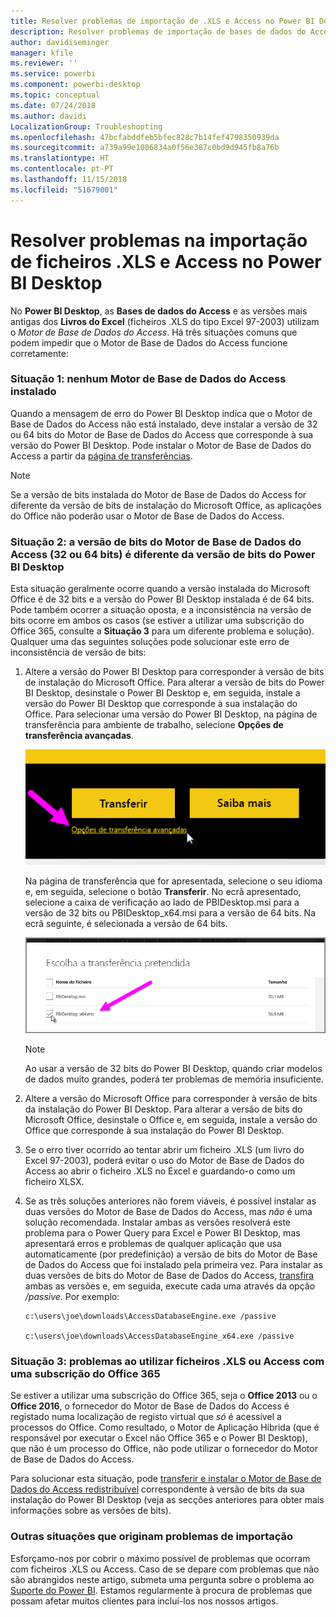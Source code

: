```yaml
---
title: Resolver problemas de importação de .XLS e Access no Power BI Desktop
description: Resolver problemas de importação de bases de dados do Access e folhas de cálculo .XLS no Power BI Desktop e Power Query
author: davidiseminger
manager: kfile
ms.reviewer: ''
ms.service: powerbi
ms.component: powerbi-desktop
ms.topic: conceptual
ms.date: 07/24/2018
ms.author: davidi
LocalizationGroup: Troubleshooting
ms.openlocfilehash: 47bcfabddfeb5bfec828c7b14fef4798350939da
ms.sourcegitcommit: a739a99e1006834a0f56e387c0bd9d945fb8a76b
ms.translationtype: HT
ms.contentlocale: pt-PT
ms.lasthandoff: 11/15/2018
ms.locfileid: "51679001"
---
```

# <a name="resolve-issues-importing-access-and-xls-files-in-power-bi-desktop"></a>Resolver problemas na importação de ficheiros .XLS e Access no Power BI Desktop
No **Power BI Desktop**, as **Bases de dados do Access** e as versões mais antigas dos **Livros do Excel** (ficheiros .XLS do tipo Excel 97-2003) utilizam o *Motor de Base de Dados do Access*. Há três situações comuns que podem impedir que o Motor de Base de Dados do Access funcione corretamente:

### <a name="situation-1-no-access-database-engine-installed"></a>Situação 1: nenhum Motor de Base de Dados do Access instalado
Quando a mensagem de erro do Power BI Desktop indica que o Motor de Base de Dados do Access não está instalado, deve instalar a versão de 32 ou 64 bits do Motor de Base de Dados do Access que corresponde à sua versão do Power BI Desktop. Pode instalar o Motor de Base de Dados do Access a partir da [página de transferências](http://www.microsoft.com/download/details.aspx?id=13255).

>[!NOTE]
>Se a versão de bits instalada do Motor de Base de Dados do Access for diferente da versão de bits de instalação do Microsoft Office, as aplicações do Office não poderão usar o Motor de Base de Dados do Access.

### <a name="situation-2-the-access-database-engine-bit-version-32-bit-or-64-bit-is-different-from-your-power-bi-desktop-bit-version"></a>Situação 2: a versão de bits do Motor de Base de Dados do Access (32 ou 64 bits) é diferente da versão de bits do Power BI Desktop
Esta situação geralmente ocorre quando a versão instalada do Microsoft Office é de 32 bits e a versão do Power BI Desktop instalada é de 64 bits. Pode também ocorrer a situação oposta, e a inconsistência na versão de bits ocorre em ambos os casos (se estiver a utilizar uma subscrição do Office 365, consulte a **Situação 3** para um diferente problema e solução). Qualquer uma das seguintes soluções pode solucionar este erro de inconsistência de versão de bits:

1. Altere a versão do Power BI Desktop para corresponder à versão de bits de instalação do Microsoft Office. Para alterar a versão de bits do Power BI Desktop, desinstale o Power BI Desktop e, em seguida, instale a versão do Power BI Desktop que corresponde à sua instalação do Office. Para selecionar uma versão do Power BI Desktop, na página de transferência para ambiente de trabalho, selecione **Opções de transferência avançadas**.
   
   ![](media/desktop-access-database-errors/desktop-access-errors-1.png)
   
   Na página de transferência que for apresentada, selecione o seu idioma e, em seguida, selecione o botão **Transferir**. No ecrã apresentado, selecione a caixa de verificação ao lado de PBIDesktop.msi para a versão de 32 bits ou PBIDesktop_x64.msi para a versão de 64 bits. Na ecrã seguinte, é selecionada a versão de 64 bits.
   
   ![](media/desktop-access-database-errors/desktop-access-errors-2.png)
   
   >[!NOTE]
   >Ao usar a versão de 32 bits do Power BI Desktop, quando criar modelos de dados muito grandes, poderá ter problemas de memória insuficiente.
2. Altere a versão do Microsoft Office para corresponder à versão de bits da instalação do Power BI Desktop. Para alterar a versão de bits do Microsoft Office, desinstale o Office e, em seguida, instale a versão do Office que corresponde à sua instalação do Power BI Desktop.
3. Se o erro tiver ocorrido ao tentar abrir um ficheiro .XLS (um livro do Excel 97-2003), poderá evitar o uso do Motor de Base de Dados do Access ao abrir o ficheiro .XLS no Excel e guardando-o como um ficheiro XLSX.
4. Se as três soluções anteriores não forem viáveis, é possível instalar as duas versões do Motor de Base de Dados do Access, mas *não* é uma solução recomendada. Instalar ambas as versões resolverá este problema para o Power Query para Excel e Power BI Desktop, mas apresentará erros e problemas de qualquer aplicação que usa automaticamente (por predefinição) a versão de bits do Motor de Base de Dados do Access que foi instalado pela primeira vez. Para instalar as duas versões de bits do Motor de Base de Dados do Access, [transfira](http://www.microsoft.com/download/details.aspx?id=13255) ambas as versões e, em seguida, execute cada uma através da opção */passive*. Por exemplo:
   
       c:\users\joe\downloads\AccessDatabaseEngine.exe /passive
   
       c:\users\joe\downloads\AccessDatabaseEngine_x64.exe /passive

### <a name="situation-3-trouble-using-access-or-xls-files-with-an-office-365-subscription"></a>Situação 3: problemas ao utilizar ficheiros .XLS ou Access com uma subscrição do Office 365
Se estiver a utilizar uma subscrição do Office 365, seja o **Office 2013** ou o **Office 2016**, o fornecedor do Motor de Base de Dados do Access é registado numa localização de registo virtual que *só* é acessível a processos do Office. Como resultado, o Motor de Aplicação Híbrida (que é responsável por executar o Excel não Office 365 e o Power BI Desktop), que não é um processo do Office, não pode utilizar o fornecedor do Motor de Base de Dados do Access.

Para solucionar esta situação, pode [transferir e instalar o Motor de Base de Dados do Access redistribuível](http://www.microsoft.com/download/details.aspx?id=13255) correspondente à versão de bits da sua instalação do Power BI Desktop (veja as secções anteriores para obter mais informações sobre as versões de bits).

### <a name="other-situations-that-cause-import-issues"></a>Outras situações que originam problemas de importação
Esforçamo-nos por cobrir o máximo possível de problemas que ocorram com ficheiros .XLS ou Access. Caso de se depare com problemas que não são abrangidos neste artigo, submeta uma pergunta sobre o problema ao [Suporte do Power BI](https://powerbi.microsoft.com/support/). Estamos regularmente à procura de problemas que possam afetar muitos clientes para incluí-los nos nossos artigos.

